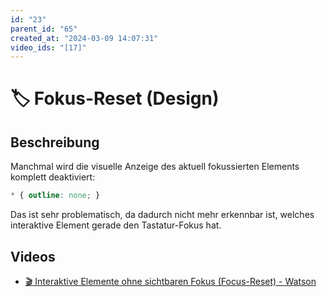 ```yaml
---
id: "23"
parent_id: "65"
created_at: "2024-03-09 14:07:31"
video_ids: "[17]"
---
```


# 🏷️ Fokus-Reset (Design)

## Beschreibung

Manchmal wird die visuelle Anzeige des aktuell fokussierten Elements komplett deaktiviert:

```css
* { outline: none; }
```

Das ist sehr problematisch, da dadurch nicht mehr erkennbar ist, welches interaktive Element gerade den Tastatur-Fokus hat.

## Videos

- [🎬 Interaktive Elemente ohne sichtbaren Fokus (Focus-Reset) - Watson](/de/videos/interaktive-elemente-ohne-sichtbaren-fokus-focus-reset-watson)
